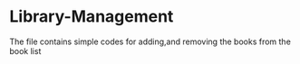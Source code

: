 # Library-Management
The file contains simple codes for adding,and removing the books from the book list
